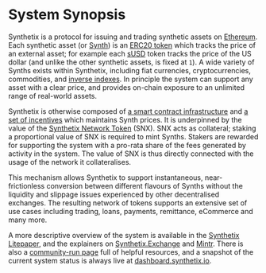# System Synopsis

Synthetix is a protocol for issuing and trading synthetic assets on [Ethereum](https://www.ethereum.org/). Each synthetic asset (or [Synth](/tokens#synthetic-assets-synths)) is an [ERC20 token](https://theethereum.wiki/w/index.php/ERC20_Token_Standard) which tracks the price of an external asset; for example each [sUSD](https://etherscan.io/token/0x57ab1ec28d129707052df4df418d58a2d46d5f51) token tracks the price of the US dollar (and unlike the other synthetic assets, is fixed at `1`). A wide variety of Synths exists within Synthetix, including fiat currencies, cryptocurrencies, commodities, and [inverse indexes](/tokens#inverse-isynths). In principle the system can support any asset with a clear price, and provides on-chain exposure to an unlimited range of real-world assets.

Synthetix is otherwise composed of [a smart contract infrastructure](contracts/index.md) and [a set of incentives](incentives.md) which maintains Synth prices. It is underpinned by the value of the [Synthetix Network Token](/tokens#snx) (SNX). SNX acts as collateral; staking a proportional value of SNX is required to mint Synths. Stakers are rewarded for supporting the system with a pro-rata share of the fees generated by activity in the system. The value of SNX is thus directly connected with the usage of the network it collateralises.

This mechanism allows Synthetix to support instantaneous, near-frictionless conversion between different flavours of Synths without the liquidity and slippage issues experienced by other decentralised exchanges. The resulting network of tokens supports an extensive set of use cases including trading, loans, payments, remittance, eCommerce and many more.

A more descriptive overview of the system is available in the [Synthetix Litepaper](/litepaper), and the explainers on [Synthetix.Exchange](https://www.synthetix.io/products/exchange) and [Mintr](https://www.synthetix.io/products/mintr). There is also a [community-run page](https://synthetix.community) full of helpful resources, and a snapshot of the current system status is always live at [dashboard.synthetix.io](https://dashboard.synthetix.io/).
